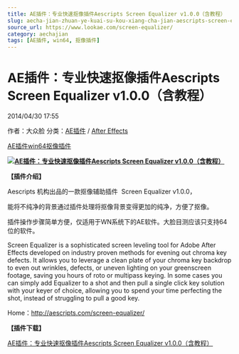 ```yaml
---
title: AE插件：专业快速抠像插件Aescripts Screen Equalizer v1.0.0（含教程）
slug: aecha-jian-zhuan-ye-kuai-su-kou-xiang-cha-jian-aescripts-screen-equalizer-v1-0-0-han-jiao-cheng
source_url: https://www.lookae.com/screen-equalizer/
category: aechajian
tags: [AE插件, win64, 抠像插件]
---
```

# AE插件：专业快速抠像插件Aescripts Screen Equalizer v1.0.0（含教程）

2014/04/30 17:55

作者：大众脸
分类：[AE插件](https://www.lookae.com/after-effects/aechajian/) / [After Effects](https://www.lookae.com/after-effects/)

[AE插件](https://www.lookae.com/tag/ae%e6%8f%92%e4%bb%b6/)[win64](https://www.lookae.com/tag/win64/)[抠像插件](https://www.lookae.com/tag/%e6%8a%a0%e5%83%8f%e6%8f%92%e4%bb%b6/)

**[![AE插件：专业快速抠像插件Aescripts Screen Equalizer v1.0.0（含教程）](https://www.lookae.com/wp-content/uploads/2014/04/Screen-Equalizer.jpg "AE插件：专业快速抠像插件Aescripts Screen Equalizer v1.0.0（含教程）-LookAE.com")](https://www.lookae.com/wp-content/uploads/2014/04/Screen-Equalizer.jpg)**

**【插件介绍】**

Aescripts 机构出品的一款抠像辅助插件  Screen Equalizer v1.0.0，

能将不纯净的背景通过插件处理将抠像背景变得更加的纯净，方便了抠像。

插件操作步骤简单方便，仅适用于WN系统下的AE软件。大脸目测应该只支持64位的软件。

Screen Equalizer is a sophisticated screen leveling tool for Adobe After Effects developed on industry proven methods for evening out chroma key defects. It allows you to leverage a clean plate of your chroma key backdrop to even out wrinkles, defects, or uneven lighting on your greenscreen footage, saving you hours of roto or multipass keying. In some cases you can simply add Equalizer to a shot and then pull a single click key solution with your keyer of choice, allowing you to spend your time perfecting the shot, instead of struggling to pull a good key.

Home：http://aescripts.com/screen-equalizer/

**【插件下载】**

[AE插件：专业快速抠像插件Aescripts Screen Equalizer v1.0.0（含教程）](https://www.400gb.com/file/63726471)
